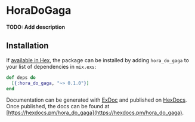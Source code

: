 # HoraDoGaga

**TODO: Add description**

## Installation

If [available in Hex](https://hex.pm/docs/publish), the package can be installed
by adding `hora_do_gaga` to your list of dependencies in `mix.exs`:

```elixir
def deps do
  [{:hora_do_gaga, "~> 0.1.0"}]
end
```

Documentation can be generated with [ExDoc](https://github.com/elixir-lang/ex_doc)
and published on [HexDocs](https://hexdocs.pm). Once published, the docs can
be found at [https://hexdocs.pm/hora_do_gaga](https://hexdocs.pm/hora_do_gaga).

